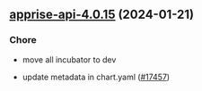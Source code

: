 

## [apprise-api-4.0.15](https://github.com/truecharts/charts/compare/apprise-api-4.0.14...apprise-api-4.0.15) (2024-01-21)

### Chore



- move all incubator to dev

- update metadata in chart.yaml ([#17457](https://github.com/truecharts/charts/issues/17457))